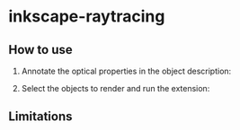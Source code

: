 # inkscape-raytracing

## How to use

1) Annotate the optical properties in the object description:

2) Select the objects to render and run the extension:



## Limitations
